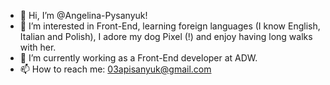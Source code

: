 - 👋 Hi, I’m @Angelina-Pysanyuk!
- 👀 I’m interested in Front-End, learning foreign languages (I know English, Italian and Polish), I adore my dog Pixel (!) and enjoy having long walks with her.
- 🌱 I’m currently working as a Front-End developer at ADW.
- 📫 How to reach me: 03apisanyuk@gmail.com

<!---
Angelina-Pysanyuk/Angelina-Pysanyuk is a ✨ special ✨ repository because its `README.md` (this file) appears on your GitHub profile.
You can click the Preview link to take a look at your changes.
--->
